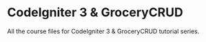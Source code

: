 # CodeIgniter 3 & GroceryCRUD

All the course files for CodeIgniter 3 & GroceryCRUD tutorial series.